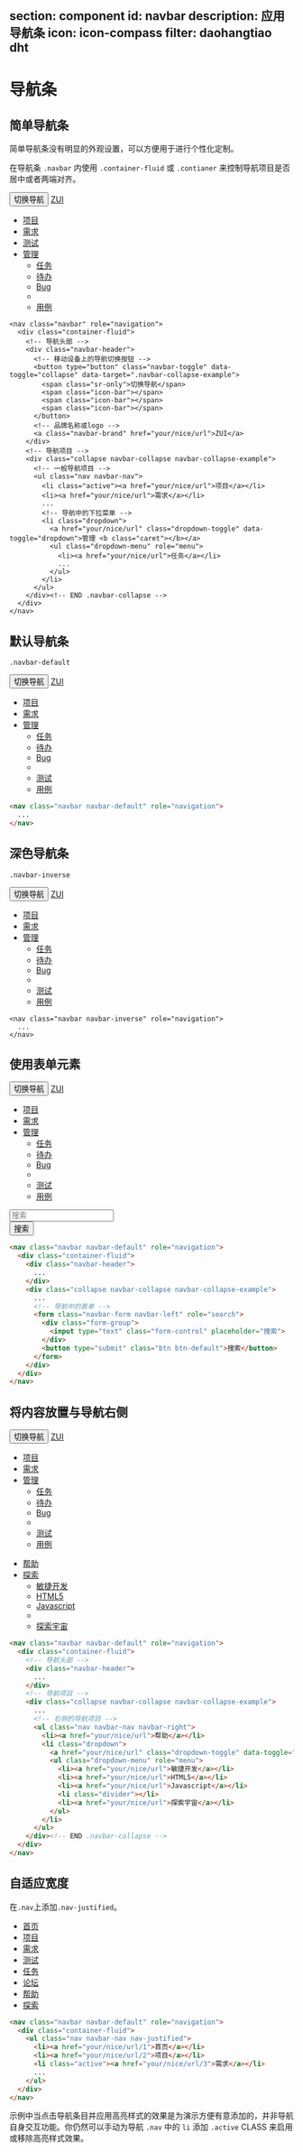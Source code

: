 ﻿section: component
id: navbar
description: 应用导航条
icon: icon-compass
filter: daohangtiao dht
---

# 导航条

## 简单导航条

简单导航条没有明显的外观设置，可以方便用于进行个性化定制。

在导航条 `.navbar` 内使用 `.container-fluid` 或 `.contianer` 来控制导航项目是否居中或者两端对齐。

<example>
  <nav class="navbar" role="navigation">
    <div class="container-fluid">
      <!-- 导航头部 -->
      <div class="navbar-header">
        <!-- 移动设备上的导航切换按钮 -->
        <button type="button" class="navbar-toggle" data-toggle="collapse" data-target=".navbar-collapse-example">
          <span class="sr-only">切换导航</span>
          <span class="icon-bar"></span>
          <span class="icon-bar"></span>
          <span class="icon-bar"></span>
        </button>
        <!-- 品牌名称或logo -->
        <a class="navbar-brand" href="#">ZUI</a>
      </div>
      <!-- 导航项目 -->
      <div class="collapse navbar-collapse navbar-collapse-example">
        <!-- 一般导航项目 -->
        <ul class="nav navbar-nav">
          <li class="active"><a href="#">项目</a></li>
          <li><a href="#">需求</a></li>
          <li><a href="#">测试</a></li>
          <!-- 导航中的下拉菜单 -->
          <li class="dropdown">
            <a href="#" class="dropdown-toggle" data-toggle="dropdown">管理 <b class="caret"></b></a>
            <ul class="dropdown-menu" role="menu">
              <li><a href="#">任务</a></li>
              <li><a href="#">待办</a></li>
              <li><a href="#">Bug</a></li>
              <li class="divider"></li>
              <li><a href="#">用例</a></li>
            </ul>
          </li>
        </ul>
      </div><!-- END .navbar-collapse -->
    </div>
  </nav>
</example>

```
<nav class="navbar" role="navigation">
  <div class="container-fluid">
    <!-- 导航头部 -->
    <div class="navbar-header">
      <!-- 移动设备上的导航切换按钮 -->
      <button type="button" class="navbar-toggle" data-toggle="collapse" data-target=".navbar-collapse-example">
        <span class="sr-only">切换导航</span>
        <span class="icon-bar"></span>
        <span class="icon-bar"></span>
        <span class="icon-bar"></span>
      </button>
      <!-- 品牌名称或logo -->
      <a class="navbar-brand" href="your/nice/url">ZUI</a>
    </div>
    <!-- 导航项目 -->
    <div class="collapse navbar-collapse navbar-collapse-example">
      <!-- 一般导航项目 -->
      <ul class="nav navbar-nav">
        <li class="active"><a href="your/nice/url">项目</a></li>
        <li><a href="your/nice/url">需求</a></li>
        ...
        <!-- 导航中的下拉菜单 -->
        <li class="dropdown">
          <a href="your/nice/url" class="dropdown-toggle" data-toggle="dropdown">管理 <b class="caret"></b></a>
          <ul class="dropdown-menu" role="menu">
            <li><a href="your/nice/url">任务</a></li>
            ...
          </ul>
        </li>
      </ul>
    </div><!-- END .navbar-collapse -->
  </div>
</nav>
```

## 默认导航条

`.navbar-default`

<example>
  <nav class="navbar navbar-default" role="navigation">
    <div class="container-fluid">
      <!-- 导航头部 -->
      <div class="navbar-header">
        <!-- 移动设备上的导航切换按钮 -->
        <button type="button" class="navbar-toggle" data-toggle="collapse" data-target=".navbar-collapse-example">
          <span class="sr-only">切换导航</span>
          <span class="icon-bar"></span>
          <span class="icon-bar"></span>
          <span class="icon-bar"></span>
        </button>
        <!-- 品牌名称或logo -->
        <a class="navbar-brand" href="#">ZUI</a>
      </div>
      <!-- 导航项目 -->
      <div class="collapse navbar-collapse navbar-collapse-example">
        <!-- 一般导航项目 -->
        <ul class="nav navbar-nav">
          <li class="active"><a href="#">项目</a></li>
          <li><a href="#">需求</a></li>
          <!-- 导航中的下拉菜单 -->
          <li class="dropdown">
            <a href="#" class="dropdown-toggle" data-toggle="dropdown">管理 <b class="caret"></b></a>
            <ul class="dropdown-menu" role="menu">
              <li><a href="#">任务</a></li>
              <li><a href="#">待办</a></li>
              <li><a href="#">Bug</a></li>
              <li class="divider"></li>
              <li><a href="#">测试</a></li>
              <li><a href="#">用例</a></li>
            </ul>
          </li>
        </ul>
      </div><!-- END .navbar-collapse -->
    </div>
  </nav>
</example>

```html
<nav class="navbar navbar-default" role="navigation">
  ...
</nav>
```

## 深色导航条

`.navbar-inverse`

<example>
  <nav class="navbar navbar-inverse" role="navigation">
    <div class="container-fluid">
      <!-- 导航头部 -->
      <div class="navbar-header">
        <!-- 移动设备上的导航切换按钮 -->
        <button type="button" class="navbar-toggle" data-toggle="collapse" data-target=".navbar-collapse-example">
          <span class="sr-only">切换导航</span>
          <span class="icon-bar"></span>
          <span class="icon-bar"></span>
          <span class="icon-bar"></span>
        </button>
        <!-- 品牌名称或logo -->
        <a class="navbar-brand" href="#">ZUI</a>
      </div>
      <!-- 导航项目 -->
      <div class="collapse navbar-collapse navbar-collapse-example">
        <!-- 一般导航项目 -->
        <ul class="nav navbar-nav">
          <li class="active"><a href="#">项目</a></li>
          <li><a href="#">需求</a></li>
          <!-- 导航中的下拉菜单 -->
          <li class="dropdown">
            <a href="#" class="dropdown-toggle" data-toggle="dropdown">管理 <b class="caret"></b></a>
            <ul class="dropdown-menu" role="menu">
              <li><a href="#">任务</a></li>
              <li><a href="#">待办</a></li>
              <li><a href="#">Bug</a></li>
              <li class="divider"></li>
              <li><a href="#">测试</a></li>
              <li><a href="#">用例</a></li>
            </ul>
          </li>
        </ul>
      </div><!-- END .navbar-collapse -->
    </div>
  </nav>
</example>

```
<nav class="navbar navbar-inverse" role="navigation">
  ...
</nav>
```

## 使用表单元素

<example>
  <nav class="navbar navbar-default" role="navigation">
    <div class="container-fluid">
      <!-- 导航头部 -->
      <div class="navbar-header">
        <!-- 移动设备上的导航切换按钮 -->
        <button type="button" class="navbar-toggle" data-toggle="collapse" data-target=".navbar-collapse-example">
          <span class="sr-only">切换导航</span>
          <span class="icon-bar"></span>
          <span class="icon-bar"></span>
          <span class="icon-bar"></span>
        </button>
        <!-- 品牌名称或logo -->
        <a class="navbar-brand" href="#">ZUI</a>
      </div>
      <!-- 导航项目 -->
      <div class="collapse navbar-collapse navbar-collapse-example">
        <!-- 一般导航项目 -->
        <ul class="nav navbar-nav">
          <li class="active"><a href="#">项目</a></li>
          <li><a href="#">需求</a></li>
          <!-- 导航中的下拉菜单 -->
          <li class="dropdown">
            <a href="#" class="dropdown-toggle" data-toggle="dropdown">管理 <b class="caret"></b></a>
            <ul class="dropdown-menu" role="menu">
              <li><a href="#">任务</a></li>
              <li><a href="#">待办</a></li>
              <li><a href="#">Bug</a></li>
              <li class="divider"></li>
              <li><a href="#">测试</a></li>
              <li><a href="#">用例</a></li>
            </ul>
          </li>
        </ul>
        <!-- 导航中的表单 -->
        <form class="navbar-form navbar-left" role="search">
          <div class="form-group">
            <input type="text" class="form-control" placeholder="搜索">
          </div>
          <button type="submit" class="btn btn-default">搜索</button>
        </form>
      </div><!-- END .navbar-collapse -->
    </div>
  </nav>
</example>

```html
<nav class="navbar navbar-default" role="navigation">
  <div class="container-fluid">
    <div class="navbar-header">
      ...
    </div>
    <div class="collapse navbar-collapse navbar-collapse-example">
      ...
      <!-- 导航中的表单 -->
      <form class="navbar-form navbar-left" role="search">
        <div class="form-group">
          <input type="text" class="form-control" placeholder="搜索">
        </div>
        <button type="submit" class="btn btn-default">搜索</button>
      </form>
    </div>
  </div>
</nav>
```

## 将内容放置与导航右侧

<example>
  <nav class="navbar navbar-default" role="navigation">
    <div class="container-fluid">
      <!-- 导航头部 -->
      <div class="navbar-header">
        <!-- 移动设备上的导航切换按钮 -->
        <button type="button" class="navbar-toggle" data-toggle="collapse" data-target=".navbar-collapse-example">
          <span class="sr-only">切换导航</span>
          <span class="icon-bar"></span>
          <span class="icon-bar"></span>
          <span class="icon-bar"></span>
        </button>
        <!-- 品牌名称或logo -->
        <a class="navbar-brand" href="#">ZUI</a>
      </div>
      <!-- 导航项目 -->
      <div class="collapse navbar-collapse navbar-collapse-example">
        <!-- 一般导航项目 -->
        <ul class="nav navbar-nav">
          <li class="active"><a href="#">项目</a></li>
          <li><a href="#">需求</a></li>
          <!-- 导航中的下拉菜单 -->
          <li class="dropdown">
            <a href="#" class="dropdown-toggle" data-toggle="dropdown">管理 <b class="caret"></b></a>
            <ul class="dropdown-menu" role="menu">
              <li><a href="#">任务</a></li>
              <li><a href="#">待办</a></li>
              <li><a href="#">Bug</a></li>
              <li class="divider"></li>
              <li><a href="#">测试</a></li>
              <li><a href="#">用例</a></li>
            </ul>
          </li>
        </ul>
        <!-- 右侧的导航项目 -->
        <ul class="nav navbar-nav navbar-right">
          <li><a href="#">帮助</a></li>
          <li class="dropdown">
            <a href="#" class="dropdown-toggle" data-toggle="dropdown">探索 <b class="caret"></b></a>
            <ul class="dropdown-menu" role="menu">
              <li><a href="#">敏捷开发</a></li>
              <li><a href="#">HTML5</a></li>
              <li><a href="#">Javascript</a></li>
              <li class="divider"></li>
              <li><a href="#">探索宇宙</a></li>
            </ul>
          </li>
        </ul>
      </div><!-- END .navbar-collapse -->
    </div>
  </nav>
</example>

```html
<nav class="navbar navbar-default" role="navigation">
  <div class="container-fluid">
    <!-- 导航头部 -->
    <div class="navbar-header">
      ...
    </div>
    <!-- 导航项目 -->
    <div class="collapse navbar-collapse navbar-collapse-example">
      ...
      <!-- 右侧的导航项目 -->
      <ul class="nav navbar-nav navbar-right">
        <li><a href="your/nice/url">帮助</a></li>
        <li class="dropdown">
          <a href="your/nice/url" class="dropdown-toggle" data-toggle="dropdown">探索 <b class="caret"></b></a>
          <ul class="dropdown-menu" role="menu">
            <li><a href="your/nice/url">敏捷开发</a></li>
            <li><a href="your/nice/url">HTML5</a></li>
            <li><a href="your/nice/url">Javascript</a></li>
            <li class="divider"></li>
            <li><a href="your/nice/url">探索宇宙</a></li>
          </ul>
        </li>
      </ul>
    </div><!-- END .navbar-collapse -->
  </div>
</nav>
```

## 自适应宽度

在`.nav`上添加`.nav-justified`。

<example>
  <nav class="navbar navbar-default" role="navigation">
    <div class="container-fluid">
      <ul class="nav navbar-nav nav-justified">
        <li><a href="###">首页</a></li>
        <li><a href="###">项目</a></li>
        <li class="active"><a href="###">需求</a></li>
        <li><a href="###">测试</a></li>
        <li><a href="###">任务</a></li>
        <li><a href="###">论坛</a></li>
        <li><a href="###">帮助</a></li>
        <li><a href="###">探索</a></li>
      </ul>
    </div>
  </nav>
</example>

```html
<nav class="navbar navbar-default" role="navigation">
  <div class="container-fluid">
    <ul class="nav navbar-nav nav-justified">
      <li><a href="your/nice/url/1">首页</a></li>
      <li><a href="your/nice/url/2">项目</a></li>
      <li class="active"><a href="your/nice/url/3">需求</a></li>
      ...
    </ul>
  </div>
</nav>
```

<div class="alert">示例中当点击导航条目并应用高亮样式的效果是为演示方便有意添加的，并非导航自身交互功能。你仍然可以手动为导航 <code>.nav</code> 中的 <code>li</code> 添加 <code>.active</code> CLASS 来启用或移除高亮样式效果。</div>

<script>
function afterPageLoad() {
    $('#pageContent').on('click', '.navbar-nav > li > a', function() {
        var $item = $(this).parent('li');
        $item.parent().children('.active').removeClass('active');
        $item.addClass('active');
    });
}
</script>
